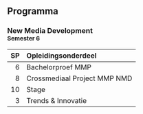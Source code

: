 Programma
---------

### New Media Development<br><small>Semester 6</small>

| SP | Opleidingsonderdeel |
|---:|:--------------------|
|  6 | Bachelorproef MMP<span data-domain="wanm" data-level="3"></span> |
|  8 | Crossmediaal Project MMP NMD<span data-domain="wanm" data-level="3"></span> |
| 10 | Stage |
|  3 | Trends & Innovatie |

[Bachelorproef MMP]:            #
[Crossmediaal Project MMP NMD]: #
